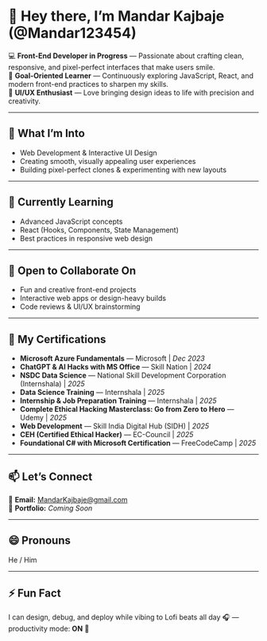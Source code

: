# 👋 Hey there, I’m Mandar Kajbaje (@Mandar123454)

💻 **Front-End Developer in Progress** — Passionate about crafting clean, responsive, and pixel-perfect interfaces that make users smile.  
🎯 **Goal-Oriented Learner** — Continuously exploring JavaScript, React, and modern front-end practices to sharpen my skills.  
🎨 **UI/UX Enthusiast** — Love bringing design ideas to life with precision and creativity.  

---

## 👀 What I’m Into
- Web Development & Interactive UI Design
- Creating smooth, visually appealing user experiences
- Building pixel-perfect clones & experimenting with new layouts

---

## 🌱 Currently Learning
- Advanced JavaScript concepts
- React (Hooks, Components, State Management)
- Best practices in responsive web design

---

## 💞️ Open to Collaborate On
- Fun and creative front-end projects
- Interactive web apps or design-heavy builds
- Code reviews & UI/UX brainstorming

---

## 📜 My Certifications
- **Microsoft Azure Fundamentals** — Microsoft | *Dec 2023*  
- **ChatGPT & AI Hacks with MS Office** — Skill Nation | *2024*  
- **NSDC Data Science** — National Skill Development Corporation (Internshala) | *2025*  
- **Data Science Training** — Internshala | *2025*  
- **Internship & Job Preparation Training** — Internshala | *2025*  
- **Complete Ethical Hacking Masterclass: Go from Zero to Hero** — Udemy | *2025*  
- **Web Development** — Skill India Digital Hub (SIDH) | *2025*  
- **CEH (Certified Ethical Hacker)** — EC-Council | *2025*  
- **Foundational C# with Microsoft Certification** — FreeCodeCamp | *2025*  

---

## 📫 Let’s Connect
📧 **Email:** [MandarKajbaje@gmail.com](mailto:MandarKajbaje@gmail.com)  
💼 **Portfolio:** *Coming Soon*

---

## 😄 Pronouns
He / Him

---

## ⚡ Fun Fact
I can design, debug, and deploy while vibing to Lofi beats all day 🎧 — productivity mode: **ON** 🚀


<!---
Mandar123454/Mandar123454 is a ✨ special ✨ repository because its `README.md` (this file) appears on your GitHub profile.
You can click the Preview link to take a look at your changes.
--->
